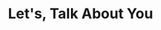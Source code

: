 ---
title: "Let's, Talk About You"
description: "A Developement Blog about iOS, Xcode, Swift, SwiftUI, Flutter and Development practices. Learn how to build better apps, with theory and examples in all posts."
layout: "contact"
draft: false
---